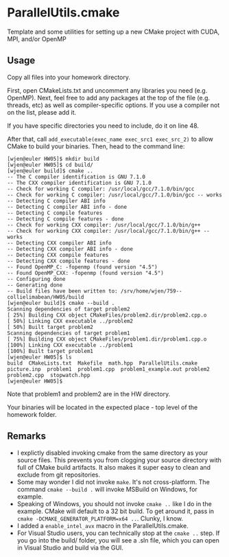 ParallelUtils.cmake
========================

Template and some utilities for setting up a new CMake project with CUDA, MPI, and/or OpenMP

## Usage
Copy all files into your homework directory. 

First, open CMakeLists.txt and uncomment any libraries you need 
(e.g. OpenMP). Next, feel free to add any packages at the top of 
the file (e.g. threads, etc) as well as compiler-specific options.
If you use a compiler not on the list, please add it. 

If you have specific directories you need to include, do it on line 48.

After that, call `add_executable(exec_name exec_src1 exec_src_2)` to
allow CMake to build your binaries. Then, head to the command line:

```
[wjen@euler HW05]$ mkdir build
[wjen@euler HW05]$ cd build/
[wjen@euler build]$ cmake ..
-- The C compiler identification is GNU 7.1.0
-- The CXX compiler identification is GNU 7.1.0
-- Check for working C compiler: /usr/local/gcc/7.1.0/bin/gcc
-- Check for working C compiler: /usr/local/gcc/7.1.0/bin/gcc -- works
-- Detecting C compiler ABI info
-- Detecting C compiler ABI info - done
-- Detecting C compile features
-- Detecting C compile features - done
-- Check for working CXX compiler: /usr/local/gcc/7.1.0/bin/g++
-- Check for working CXX compiler: /usr/local/gcc/7.1.0/bin/g++ -- works
-- Detecting CXX compiler ABI info
-- Detecting CXX compiler ABI info - done
-- Detecting CXX compile features
-- Detecting CXX compile features - done
-- Found OpenMP_C: -fopenmp (found version "4.5")
-- Found OpenMP_CXX: -fopenmp (found version "4.5")
-- Configuring done
-- Generating done
-- Build files have been written to: /srv/home/wjen/759--collielimabean/HW05/build
[wjen@euler build]$ cmake --build .
Scanning dependencies of target problem2
[ 25%] Building CXX object CMakeFiles/problem2.dir/problem2.cpp.o
[ 50%] Linking CXX executable ../problem2
[ 50%] Built target problem2
Scanning dependencies of target problem1
[ 75%] Building CXX object CMakeFiles/problem1.dir/problem1.cpp.o
[100%] Linking CXX executable ../problem1
[100%] Built target problem1
[wjen@euler HW05]$ ls
build  CMakeLists.txt  Makefile  math.hpp  ParallelUtils.cmake  picture.inp  problem1  problem1.cpp  problem1_example.out problem2  problem2.cpp  stopwatch.hpp
[wjen@euler HW05]$
```
Note that problem1 and problem2 are in the HW directory.

Your binaries will be located in the expected place - top level of the homework folder. 

## Remarks
* I explictly disabled invoking cmake from the same directory as your source files.
This prevents you from clogging your source directory with full of CMake build
artifacts. It also makes it super easy to clean and exclude from git repositories.
* Some may wonder I did not invoke `make`. It's not cross-platform. The command
`cmake --build .` will invoke MSBuild on Windows, for example.
* Speaking of Windows, you should not invoke `cmake ..` like I do in the example.
CMake will default to a 32 bit build. To get around it, pass in 
`cmake -DCMAKE_GENERATOR_PLATFORM=x64 ..`. Clunky, I know.
* I added a `enable_intel_avx` macro in the ParallelUtils.cmake. 
* For Visual Studio users, you can technically stop at the `cmake ..` step. If 
you go into the build/ folder, you will see a .sln file, which you can open in
Visual Studio and build via the GUI.

